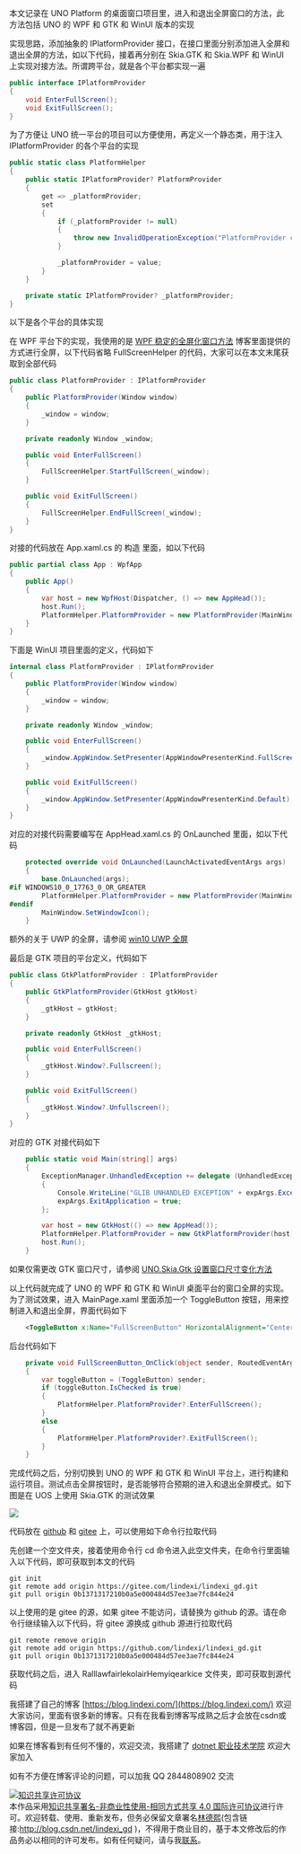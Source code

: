 
本文记录在 UNO Platform 的桌面窗口项目里，进入和退出全屏窗口的方法，此方法包括 UNO 的 WPF 和 GTK 和 WinUI 版本的实现

<!--more-->


<!-- CreateTime:2024/2/23 20:43:35 -->

<!-- 发布 -->
<!-- 博客 -->

实现思路，添加抽象的 IPlatformProvider 接口，在接口里面分别添加进入全屏和退出全屏的方法，如以下代码，接着再分别在 Skia.GTK 和 Skia.WPF 和 WinUI 上实现对接方法。所谓跨平台，就是各个平台都实现一遍

```csharp
public interface IPlatformProvider
{
    void EnterFullScreen();
    void ExitFullScreen();
}
```

为了方便让 UNO 统一平台的项目可以方便使用，再定义一个静态类，用于注入 IPlatformProvider 的各个平台的实现

```csharp
public static class PlatformHelper
{
    public static IPlatformProvider? PlatformProvider
    {
        get => _platformProvider;
        set
        {
            if (_platformProvider != null)
            {
                throw new InvalidOperationException("PlatformProvider can only be set once");
            }

            _platformProvider = value;
        }
    }

    private static IPlatformProvider? _platformProvider;
}
```

以下是各个平台的具体实现

在 WPF 平台下的实现，我使用的是 [WPF 稳定的全屏化窗口方法](https://blog.lindexi.com/post/WPF-%E7%A8%B3%E5%AE%9A%E7%9A%84%E5%85%A8%E5%B1%8F%E5%8C%96%E7%AA%97%E5%8F%A3%E6%96%B9%E6%B3%95.html ) 博客里面提供的方式进行全屏，以下代码省略 FullScreenHelper 的代码，大家可以在本文末尾获取到全部代码

```csharp
public class PlatformProvider : IPlatformProvider
{
    public PlatformProvider(Window window)
    {
        _window = window;
    }

    private readonly Window _window;

    public void EnterFullScreen()
    {
        FullScreenHelper.StartFullScreen(_window);
    }

    public void ExitFullScreen()
    {
        FullScreenHelper.EndFullScreen(_window);
    }
}
```

对接的代码放在 App.xaml.cs 的 构造 里面，如以下代码

```csharp
public partial class App : WpfApp
{
    public App()
    {
        var host = new WpfHost(Dispatcher, () => new AppHead());
        host.Run();
        PlatformHelper.PlatformProvider = new PlatformProvider(MainWindow!);
    }
}
```

<!-- 由于 AppHead.xaml.cs 是与 WinUI 共用的代码，因此我这里推荐将 PlatformProvider 的定义的命名空间保持 WPF 和 WinUI 项目相同 -->

下面是 WinUI 项目里面的定义，代码如下

```csharp
internal class PlatformProvider : IPlatformProvider
{
    public PlatformProvider(Window window)
    {
        _window = window;
    }

    private readonly Window _window;

    public void EnterFullScreen()
    {
        _window.AppWindow.SetPresenter(AppWindowPresenterKind.FullScreen);
    }

    public void ExitFullScreen()
    {
        _window.AppWindow.SetPresenter(AppWindowPresenterKind.Default);
    }
}
```

对应的对接代码需要编写在 AppHead.xaml.cs 的 OnLaunched 里面，如以下代码

```csharp
    protected override void OnLaunched(LaunchActivatedEventArgs args)
    {
        base.OnLaunched(args);
#if WINDOWS10_0_17763_0_OR_GREATER
        PlatformHelper.PlatformProvider = new PlatformProvider(MainWindow!);
#endif
        MainWindow.SetWindowIcon();
    }
```

额外的关于 UWP 的全屏，请参阅 [win10 UWP 全屏](https://blog.lindexi.com/post/win10-UWP-%E5%85%A8%E5%B1%8F.html )

最后是 GTK 项目的平台定义，代码如下

```csharp
public class GtkPlatformProvider : IPlatformProvider
{
    public GtkPlatformProvider(GtkHost gtkHost)
    {
        _gtkHost = gtkHost;
    }

    private readonly GtkHost _gtkHost;

    public void EnterFullScreen()
    {
        _gtkHost.Window?.Fullscreen();
    }

    public void ExitFullScreen()
    {
        _gtkHost.Window?.Unfullscreen();
    }
}
```

对应的 GTK 对接代码如下

```csharp
    public static void Main(string[] args)
    {
        ExceptionManager.UnhandledException += delegate (UnhandledExceptionArgs expArgs)
        {
            Console.WriteLine("GLIB UNHANDLED EXCEPTION" + expArgs.ExceptionObject.ToString());
            expArgs.ExitApplication = true;
        };

        var host = new GtkHost(() => new AppHead());
        PlatformHelper.PlatformProvider = new GtkPlatformProvider(host);
        host.Run();
    }
```

如果仅需更改 GTK 窗口尺寸，请参阅 [UNO.Skia.Gtk 设置窗口尺寸变化方法](https://blog.lindexi.com/post/UNO.Skia.Gtk-%E8%AE%BE%E7%BD%AE%E7%AA%97%E5%8F%A3%E5%B0%BA%E5%AF%B8%E5%8F%98%E5%8C%96%E6%96%B9%E6%B3%95.html )

以上代码就完成了 UNO 的 WPF 和 GTK 和 WinUI 桌面平台的窗口全屏的实现。为了测试效果，进入 MainPage.xaml 里面添加一个 ToggleButton 按钮，用来控制进入和退出全屏，界面代码如下

```xml
    <ToggleButton x:Name="FullScreenButton" HorizontalAlignment="Center" VerticalAlignment="Center" Click="FullScreenButton_OnClick">全屏</ToggleButton>
```

后台代码如下

```csharp
    private void FullScreenButton_OnClick(object sender, RoutedEventArgs e)
    {
        var toggleButton = (ToggleButton) sender;
        if (toggleButton.IsChecked is true)
        {
            PlatformHelper.PlatformProvider?.EnterFullScreen();
        }
        else
        {
            PlatformHelper.PlatformProvider?.ExitFullScreen();
        }
    }
```

完成代码之后，分别切换到 UNO 的 WPF 和 GTK 和 WinUI 平台上，进行构建和运行项目。测试点击全屏按钮时，是否能够符合预期的进入和退出全屏模式。如下图是在 UOS 上使用 Skia.GTK 的测试效果

<!-- ![](image/UNO 设置平台进入全屏窗口模式的方法/UNO 设置平台进入全屏窗口模式的方法0.gif) -->
![](http://image.acmx.xyz/lindexi%2FUNO%2520%25E8%25AE%25BE%25E7%25BD%25AE%25E5%25B9%25B3%25E5%258F%25B0%25E8%25BF%259B%25E5%2585%25A5%25E5%2585%25A8%25E5%25B1%258F%25E7%25AA%2597%25E5%258F%25A3%25E6%25A8%25A1%25E5%25BC%258F%25E7%259A%2584%25E6%2596%25B9%25E6%25B3%25950.gif)

代码放在 [github](https://github.com/lindexi/lindexi_gd/tree/0b1371317210b0a5e000484d57ee3ae7fc844e24/RalllawfairlekolairHemyiqearkice) 和 [gitee](https://gitee.com/lindexi/lindexi_gd/tree/0b1371317210b0a5e000484d57ee3ae7fc844e24/RalllawfairlekolairHemyiqearkice) 上，可以使用如下命令行拉取代码

先创建一个空文件夹，接着使用命令行 cd 命令进入此空文件夹，在命令行里面输入以下代码，即可获取到本文的代码

```
git init
git remote add origin https://gitee.com/lindexi/lindexi_gd.git
git pull origin 0b1371317210b0a5e000484d57ee3ae7fc844e24
```

以上使用的是 gitee 的源，如果 gitee 不能访问，请替换为 github 的源。请在命令行继续输入以下代码，将 gitee 源换成 github 源进行拉取代码

```
git remote remove origin
git remote add origin https://github.com/lindexi/lindexi_gd.git
git pull origin 0b1371317210b0a5e000484d57ee3ae7fc844e24
```

获取代码之后，进入 RalllawfairlekolairHemyiqearkice 文件夹，即可获取到源代码


我搭建了自己的博客 [https://blog.lindexi.com/](https://blog.lindexi.com/) 欢迎大家访问，里面有很多新的博客。只有在我看到博客写成熟之后才会放在csdn或博客园，但是一旦发布了就不再更新

如果在博客看到有任何不懂的，欢迎交流，我搭建了 [dotnet 职业技术学院](https://t.me/dotnet_campus) 欢迎大家加入

如有不方便在博客评论的问题，可以加我 QQ 2844808902 交流

<a rel="license" href="http://creativecommons.org/licenses/by-nc-sa/4.0/"><img alt="知识共享许可协议" style="border-width:0" src="https://licensebuttons.net/l/by-nc-sa/4.0/88x31.png" /></a><br />本作品采用<a rel="license" href="http://creativecommons.org/licenses/by-nc-sa/4.0/">知识共享署名-非商业性使用-相同方式共享 4.0 国际许可协议</a>进行许可。欢迎转载、使用、重新发布，但务必保留文章署名[林德熙](http://blog.csdn.net/lindexi_gd)(包含链接:http://blog.csdn.net/lindexi_gd )，不得用于商业目的，基于本文修改后的作品务必以相同的许可发布。如有任何疑问，请与我[联系](mailto:lindexi_gd@163.com)。